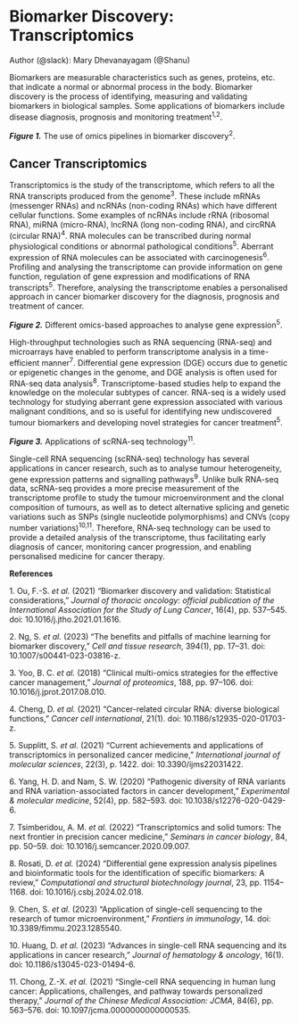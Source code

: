 ﻿# **Biomarker Discovery: Transcriptomics**
Author (@slack): Mary Dhevanayagam (@Shanu)

Biomarkers are measurable characteristics such as genes, proteins, etc. that indicate a normal or abnormal process in the body. Biomarker discovery is the process of identifying, measuring and validating biomarkers in biological samples. Some applications of biomarkers include disease diagnosis, prognosis and monitoring treatment<sup>1,2</sup>.

***Figure 1.*** The use of omics pipelines in biomarker discovery<sup>2</sup>.

## **Cancer Transcriptomics**
Transcriptomics is the study of the transcriptome, which refers to all the RNA transcripts produced from the genome<sup>3</sup>. These include mRNAs (messenger RNAs) and ncRNAs (non-coding RNAs) which have different cellular functions. Some examples of ncRNAs include rRNA (ribosomal RNA), miRNA (micro-RNA), lncRNA (long non-coding RNA), and circRNA (circular RNA)<sup>4</sup>. RNA molecules can be transcribed during normal physiological conditions or abnormal pathological conditions<sup>5</sup>. Aberrant expression of RNA molecules can be associated with carcinogenesis<sup>6</sup>. Profiling and analysing the transcriptome can provide information on gene function, regulation of gene expression and modifications of RNA transcripts<sup>5</sup>. Therefore, analysing the transcriptome enables a personalised approach in cancer biomarker discovery for the diagnosis, prognosis and treatment of cancer. 

***Figure 2.*** Different omics-based approaches to analyse gene expression<sup>5</sup>.

High-throughput technologies such as RNA sequencing (RNA-seq) and microarrays have enabled to perform transcriptome analysis in a time-efficient manner<sup>7</sup>. Differential gene expression (DGE) occurs due to genetic or epigenetic changes in the genome, and DGE analysis is often used for RNA-seq data analysis<sup>8</sup>. Transcriptome-based studies help to expand the knowledge on the molecular subtypes of cancer. RNA-seq is a widely used technology for studying aberrant gene expression associated with various malignant conditions, and so is useful for identifying new undiscovered tumour biomarkers and developing novel strategies for cancer treatment<sup>5</sup>. 

***Figure 3.*** Applications of scRNA-seq technology<sup>11</sup>.

Single-cell RNA sequencing (scRNA-seq) technology has several applications in cancer research, such as to analyse tumour heterogeneity, gene expression patterns and signalling pathways<sup>9</sup>. Unlike bulk RNA-seq data, scRNA-seq provides a more precise measurement of the transcriptome profile to study the tumour microenvironment and the clonal composition of tumours, as well as to detect alternative splicing and genetic variations such as SNPs (single nucleotide polymorphisms) and CNVs (copy number variations)<sup>10,11</sup>. Therefore, RNA-seq technology can be used to provide a detailed analysis of the transcriptome, thus facilitating early diagnosis of cancer, monitoring cancer progression, and enabling personalised medicine for cancer therapy.



**References**

1\. Ou, F.-S. *et al.* (2021) “Biomarker discovery and validation: Statistical considerations,” *Journal of thoracic oncology: official publication of the International Association for the Study of Lung Cancer*, 16(4), pp. 537–545. doi: 10.1016/j.jtho.2021.01.1616.

2\. Ng, S. *et al.* (2023) “The benefits and pitfalls of machine learning for biomarker discovery,” *Cell and tissue research*, 394(1), pp. 17–31. doi: 10.1007/s00441-023-03816-z.

3\. Yoo, B. C. *et al.* (2018) “Clinical multi-omics strategies for the effective cancer management,” *Journal of proteomics*, 188, pp. 97–106. doi: 10.1016/j.jprot.2017.08.010.

4\. Cheng, D. *et al.* (2021) “Cancer-related circular RNA: diverse biological functions,” *Cancer cell international*, 21(1). doi: 10.1186/s12935-020-01703-z.

5\. Supplitt, S. *et al.* (2021) “Current achievements and applications of transcriptomics in personalized cancer medicine,” *International journal of molecular sciences*, 22(3), p. 1422. doi: 10.3390/ijms22031422.

6\. Yang, H. D. and Nam, S. W. (2020) “Pathogenic diversity of RNA variants and RNA variation-associated factors in cancer development,” *Experimental & molecular medicine*, 52(4), pp. 582–593. doi: 10.1038/s12276-020-0429-6.

7\. Tsimberidou, A. M. *et al.* (2022) “Transcriptomics and solid tumors: The next frontier in precision cancer medicine,” *Seminars in cancer biology*, 84, pp. 50–59. doi: 10.1016/j.semcancer.2020.09.007.

8\. Rosati, D. *et al.* (2024) “Differential gene expression analysis pipelines and bioinformatic tools for the identification of specific biomarkers: A review,” *Computational and structural biotechnology journal*, 23, pp. 1154–1168. doi: 10.1016/j.csbj.2024.02.018.

9\. Chen, S. *et al.* (2023) “Application of single-cell sequencing to the research of tumor microenvironment,” *Frontiers in immunology*, 14. doi: 10.3389/fimmu.2023.1285540.

10\. Huang, D. *et al.* (2023) “Advances in single-cell RNA sequencing and its applications in cancer research,” *Journal of hematology & oncology*, 16(1). doi: 10.1186/s13045-023-01494-6.

11\. Chong, Z.-X. *et al.* (2021) “Single-cell RNA sequencing in human lung cancer: Applications, challenges, and pathway towards personalized therapy,” *Journal of the Chinese Medical Association: JCMA*, 84(6), pp. 563–576. doi: 10.1097/jcma.0000000000000535.





